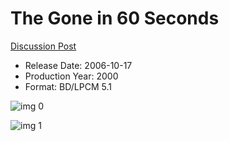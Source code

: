 # The Gone in 60 Seconds

[Discussion Post](https://www.avsforum.com/threads/bass-eq-for-filtered-movies.2995212/post-57363354)

* Release Date: 2006-10-17
* Production Year: 2000
* Format: BD/LPCM 5.1

![img 0](https://i.imgur.com/I4846rn.jpg)

![img 1](https://i.imgur.com/4pAaJqB.jpg)

